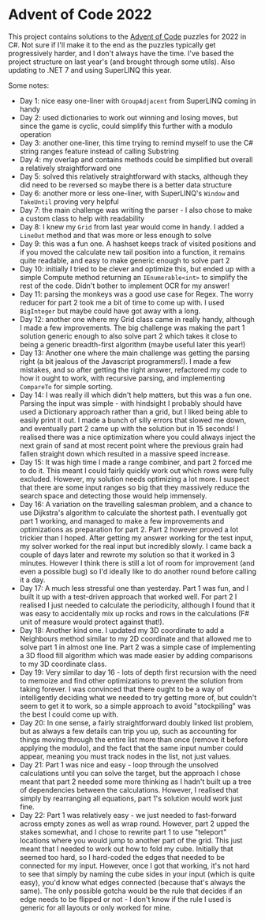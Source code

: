 # Advent of Code 2022

This project contains solutions to the [Advent of Code](https://adventofcode.com/) puzzles for 2022 in C#. Not sure if I'll make it to the end as the puzzles typically get progressively harder, and I don't always have the time. I've based the project structure on last year's (and brought through some utils). Also updating to .NET 7 and using SuperLINQ this year.


Some notes:
- Day 1: nice easy one-liner with `GroupAdjacent` from SuperLINQ coming in handy
- Day 2: used dictionaries to work out winning and losing moves, but since the game is cyclic, could simplify this further with a modulo operation
- Day 3: another one-liner, this time trying to remind myself to use the C# string ranges feature instead of calling Substring
- Day 4: my overlap and contains methods could be simplified but overall a relatively straightforward one
- Day 5: solved this relatively straightforward with stacks, although they did need to be reversed so maybe there is a better data structure
- Day 6: another more or less one-liner, with SuperLINQ's `Window` and `TakeUntil` proving very helpful
- Day 7: the main challenge was writing the parser - I also chose to make a custom class to help with readability
- Day 8: I knew my `Grid` from last year would come in handy. I added a `LineOut` method and that was more or less enough to solve
- Day 9: this was a fun one. A hashset keeps track of visited positions and if you moved the calculate new tail position into a function, it remains quite readable, and easy to make generic enough to solve part 2
- Day 10: initially I tried to be clever and optimize this, but ended up with a simple Compute method returning an `IEnumerable<int>` to simplify the rest of the code. Didn't bother to implement OCR for my answer!
- Day 11: parsing the monkeys was a good use case for Regex. The worry reducer for part 2 took me a bit of time to come up with. I used `BigInteger` but maybe could have got away with a long.
- Day 12: another one where my Grid class came in really handy, although I made a few improvements. The big challenge was making the part 1 solution generic enough to also solve part 2 which takes it close to being a generic breadth-first algorithm (maybe useful later this year!)
- Day 13: Another one where the main challenge was getting the parsing right (a bit jealous of the Javascript programmers!). I made a few mistakes, and so after getting the right answer, refactored my code to how it ought to work, with recursive parsing, and implementing `CompareTo` for simple sorting.
- Day 14: I was really ill which didn't help matters, but this was a fun one. Parsing the input was simple - with hindsight I probably should have used a Dictionary approach rather than a grid, but I liked being able to easily print it out. I made a bunch of silly errors that slowed me down, and eventually part 2 came up with the solution but in 15 seconds! I realised there was a nice optimization where you could always inject the next grain of sand at most recent point where the previous grain had fallen straight down which resulted in a massive speed increase.
- Day 15: It was high time I made a range combiner, and part 2 forced me to do it. This meant I could fairly quickly work out which rows were fully excluded. However, my solution needs optimizing a lot more. I suspect that there are some input ranges so big that they massively reduce the search space and detecting those would help immensely.
- Day 16: A variation on the travelling salesman problem, and a chance to use Dijkstra's algorithm to calculate the shortest path. I eventually got part 1 working, and managed to make a few improvements and optimizations as preparation for part 2. Part 2 however proved a lot trickier than I hoped. After getting my answer working for the test input, my solver worked for the real input but incredibly slowly. I came back a couple of days later and rewrote my solution so that it worked in 3 minutes. However I think there is still a lot of room for improvement (and even a possible bug) so I'd ideally like to do another round before calling it a day.
- Day 17: A much less stressful one than yesterday. Part 1 was fun, and I built it up with a test-driven approach that worked well. For part 2 I realised I just needed to calculate the periodicity, although I found that it was easy to accidentally mix up rocks and rows in the calculations (F# unit of measure would protect against that!).
- Day 18: Another kind one. I updated my 3D coordinate to add a Neighbours method similar to my 2D coordinate and that allowed me to solve part 1 in almost one line. Part 2 was a simple case of implementing a 3D flood fill algorithm which was made easier by adding comparisons to my 3D coordinate class.
- Day 19: Very similar to day 16 - lots of depth first recursion with the need to memoize and find other optimizations to prevent the solution from taking forever. I was convinced that there ought to be a way of intelligently deciding what we needed to try getting more of, but couldn't seem to get it to work, so a simple approach to avoid "stockpiling" was the best I could come up with.
- Day 20: In one sense, a fairly straightforward doubly linked list problem, but as always a few details can trip you up, such as accounting for things moving through the entire list more than once (remove it before applying the modulo), and the fact that the same input number could appear, meaning you must track nodes in the list, not just values.
- Day 21: Part 1 was nice and easy - loop through the unsolved calculations until you can solve the target, but the approach I chose meant that part 2 needed some more thinking as I hadn't built up a tree of dependencies between the calculations. However, I realised that simply by rearranging all equations, part 1's solution would work just fine.
- Day 22: Part 1 was relatively easy - we just needed to fast-forward across empty zones as well as wrap round. However, part 2 upped the stakes somewhat, and I chose to rewrite part 1 to use "teleport" locations where you would jump to another part of the grid. This just meant that I needed to work out how to fold my cube. Initially that seemed too hard, so I hard-coded the edges that needed to be connected for my input. However, once I got that working, it's not hard to see that simply by naming the cube sides in your input (which is quite easy), you'd know what edges connected (because that's always the same). The only possible gotcha would be the rule that decides if an edge needs to be flipped or not - I don't know if the rule I used is generic for all layouts or only worked for mine.